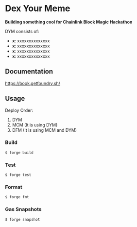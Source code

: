 # Dex Your Meme

**Building something cool for Chainlink Block Magic Hackathon**

DYM consists of:

-   **x**: xxxxxxxxxxxxxx
-   **x**: xxxxxxxxxxxxxx
-   **x**: xxxxxxxxxxxxxx
-   **x**: xxxxxxxxxxxxxx

## Documentation

https://book.getfoundry.sh/

## Usage

Deploy Order:

1. DYM
2. MCM (It is using DYM)
3. DFM (It is using MCM and DYM)

### Build

```shell
$ forge build
```

### Test

```shell
$ forge test
```

### Format

```shell
$ forge fmt
```

### Gas Snapshots

```shell
$ forge snapshot
```
